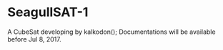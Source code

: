 # SeagullSAT-1
A CubeSat developing by kalkodon();
Documentations will be available before Jul 8, 2017.
